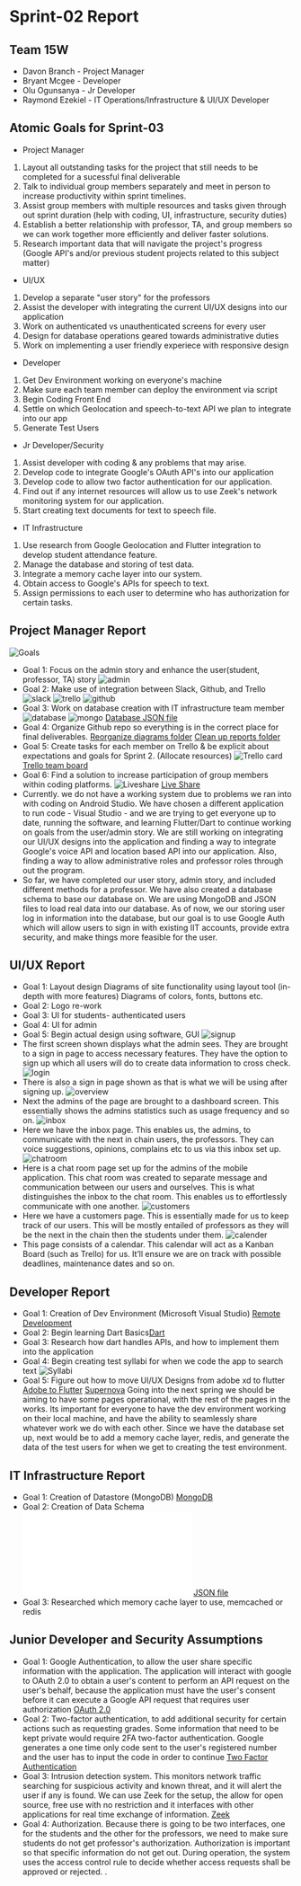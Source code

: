 # Sprint-02 Report

## Team 15W
* Davon Branch - Project Manager
* Bryant Mcgee - Developer
* Olu Ogunsanya - Jr Developer
* Raymond Ezekiel - IT Operations/Infrastructure & UI/UX Developer

## Atomic Goals for Sprint-03
* Project Manager
1. Layout all outstanding tasks for the project that still needs to be completed for a sucessful final deliverable 
2. Talk to individual group members separately and meet in person to increase productivity within sprint timelines.
3. Assist group members with multiple resources and tasks given through out sprint duration (help with coding, UI, infrastructure, security duties)
4. Establish a better relationship with professor, TA, and group members so we can work together more efficiently and deliver faster solutions. 
5. Research important data that will navigate the project's progress (Google API's and/or previous student projects related to this subject matter) 
* UI/UX
1. Develop a separate "user story" for the professors 
2. Assist the developer with integrating the current UI/UX designs into our application
3. Work on authenticated vs unauthenticated screens for every user
4. Design for database operations geared towards administrative duties
5. Work on implementing a user friendly experiece with responsive design
* Developer
1. Get Dev Environment working on everyone's machine
2. Make sure each team member can deploy the environment via script
3. Begin Coding Front End
4. Settle on which Geolocation and speech-to-text API we plan to integrate into our app 
5. Generate Test Users
* Jr Developer/Security
1. Assist developer with coding & any problems that may arise.
2. Develop code to integrate Google's OAuth API's into our application
3. Develop code to allow two factor authentication for our application.
4. Find out if any internet resources will allow us to use Zeek's network monitoring system for our application.
5. Start creating text documents for text to speech file.
* IT Infrastructure 
1. Use research from Google Geolocation and Flutter integration to develop student attendance feature.
2. Manage the database and storing of test data.
3. Integrate a memory cache layer into our system.
4. Obtain access to Google's APIs for speech to text.
5. Assign permissions to each user to determine who has authorization for certain tasks.
## Project Manager Report
![Goals](/diagrams/UI/goals.PNG)
* Goal 1: Focus on the admin story and enhance the user(student, professor, TA) story
![admin](/diagrams/UI/adminprofessor.PNG)
* Goal 2: Make use of integration between Slack, Github, and Trello
![slack](/diagrams/UI/slack.PNG)
![trello](/diagrams/UI/trello.PNG)
![github](/diagrams/UI/github0.PNG)
* Goal 3: Work on database creation with IT infrastructure team member
![database](/diagrams/UI/database.PNG)
![mongo](/diagrams/UI/mongo.PNG)
[Database JSON file](https://github.com/illinoistech-itm/2020-team15w/blob/master/code/classes.json)
* Goal 4: Organize Github repo so everything is in the correct place for final deliverables.
[Reorganize diagrams folder](https://github.com/illinoistech-itm/2020-team15w/commit/a4e74a2343b208ade99bb19c85d81cfea74e0984)
[Clean up reports folder](https://github.com/illinoistech-itm/2020-team15w/commit/c2daf646efbc609582fac8fbd694575e1c20bbd5)
* Goal 5: Create tasks for each member on Trello & be explicit about expectations and goals for Sprint 2. (Allocate resources)
![Trello card](/diagrams/UI/slackteam.PNG)
[Trello team board](https://trello.com/b/EzvJyP9B/project-board)
* Goal 6: Find a solution to increase participation of group members within coding platforms.
![Liveshare](/diagrams/UI/liveshare.PNG)
[Live Share](https://visualstudio.microsoft.com/services/live-share/)
* Currently. we do not have a working system due to problems we ran into with coding on Android Studio. We have chosen a different application to run code - Visual Studio - and we are trying to get everyone up to date,  running the software, and learning Flutter/Dart to continue working on goals from the user/admin story. We are still working on integrating our UI/UX designs into the application and finding a way to integrate Google's voice API and location based API into our application. Also, finding a way to allow administrative roles and professor roles through out the program.
* So far, we have completed our user story, admin story, and included different methods for a professor. We have also created a database schema to base our database on. We are using MongoDB and JSON files to load real data into our database. As of now, we our storing user log in information into the database, but our goal is to use Google Auth which will allow users to sign in with existing IIT accounts, provide extra security, and make things more feasible for the user.

## UI/UX Report
* Goal 1: Layout design  Diagrams of site functionality using layout tool (in-depth with more features) Diagrams of colors, fonts, buttons etc.
* Goal 2: Logo re-work
* Goal 3: UI for students- authenticated users
* Goal 4: UI for admin
* Goal 5: Begin actual design using software, GUI
![signup](/diagrams/UI/signup.jpg)
* The first screen shown displays what the admin sees. They are brought to a sign in page to access necessary features. They have the option to sign up which all users will do to create data information to cross check. 
![login](/diagrams/UI/login.png)
* There is also a sign in page shown as that is what we will be using after signing up. 
![overview](/diagrams/UI/overview.png)
* Next the admins of the page are brought to a dashboard screen. This essentially shows the admins statistics such as usage frequency and so on. 
![inbox](/diagrams/UI/inbox.jpg)
* Here we have the inbox page. This enables us, the admins, to communicate with the next in chain users, the professors. They can voice suggestions, opinions, complains etc to us via this inbox set up. 
![chatroom](/diagrams/UI/chatroom.jpg)
* Here is a chat room page set up for the admins of the mobile application. This chat room was created to separate message and communication between our users and ourselves. This is what distinguishes the inbox to the chat room. This enables us to effortlessly communicate with one another. 
![customers](/diagrams/UI/customers.jpg)
* Here we have a customers page. This is essentially made for us to keep track of our users. This will be mostly entailed of professors as they will be the next in the chain then the students under them. 
![calender](/diagrams/UI/calender.jpg)
* This page consists of a calendar. This calendar will act as a Kanban Board (such as Trello) for us. It’ll ensure we are on track with possible deadlines, maintenance dates and so on. 
## Developer Report
* Goal 1: Creation of Dev Environment (Microsoft Visual Studio) [Remote Development](https://code.visualstudio.com/docs/remote/remote-overview)
* Goal 2: Begin learning Dart Basics[Dart](https://dart.dev/tutorials)
* Goal 3: Research how dart handles APIs, and how to implement them into the application
* Goal 4: Begin creating test syllabi for when we code the app to search text ![Syllabi](/diagrams/syllabus/)
* Goal 5: Figure out how to move UI/UX Designs from adobe xd to flutter
[Adobe to Flutter](https://theblog.adobe.com/xd-flutter-plugin-generate-dart-code-design-elements/)
[Supernova](https://supernova.io/)
Going into the next spring we should be aiming to have some pages operational, with the rest of the pages in the works. Its important for everyone to have the dev environment working on their local machine, and have the ability to seamlessly share whatever work we do with each other. Since we have the database set up, next would be to add a memory cache layer, redis, and generate the data of the test users for when we get to creating the test environment.
## IT Infrastructure Report
* Goal 1: Creation of Datastore (MongoDB) [MongoDB](https://cloud.mongodb.com/v2/5e56a2b0617db67ec76b5571?csrfTime=1583338370248&csrfToken=3ce1e78b3fca3ac52e41f51af30310531352ddd4&currentOrgId=5de874469ccf6405d72c29fe&email=dbranch2%40hawk.iit.edu&needsMfa=false&origin=Account%3AGoogle&uId=5de874469ccf6405d72c29fd#clusters)
* Goal 2: Creation of Data Schema 
![Database](/diagrams/database/AIDatabaseSchema.pdf)
[JSON file](https://github.com/illinoistech-itm/2020-team15w/blob/master/code/classes.json)
* Goal 3: Researched which memory cache layer to use, memcached or redis
## Junior Developer and Security Assumptions
* Goal 1: Google Authentication, to allow the user share specific information with the application. The application will interact with google to OAuth 2.0 to obtain a user's content to perform an API request on the user's behalf, because the application must have the user's consent before it can execute a Google API request that requires user authorization [OAuth 2.0](https://developers.google.com/identity/protocols/OAuth2)
* Goal 2: Two-factor authentication, to add additional security for certain actions such as requesting grades. Some information that need to be kept private would require 2FA two-factor authentication. Google generates a one time only code sent to the user's registered number and the user has to input the code in order to continue [Two Factor Authentication](https://developers.google.com/assistant/smarthome/develop/two-factor-authentication)
* Goal 3: Intrusion detection system. This monitors network traffic searching for suspicious activity and known threat, and it will alert the user if any is found. We can use Zeek for the setup, the allow for open source, free use with no restriction and it interfaces with other applications for real time exchange of information. [Zeek](https://www.zeek.org/index.html)
* Goal 4: Authorization. Because there is going to be two interfaces, one for the students and the other for the professors, we need to make sure students do not get professor's authorization. Authorization is important so that specific information do not get out. During operation, the system uses the access control rule to decide whether access requests shall be approved or rejected. .
